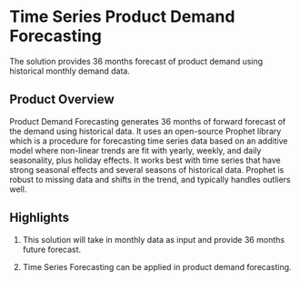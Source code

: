 # Time Series Product Demand Forecasting
The solution provides 36 months forecast of product demand using historical monthly demand data.

## Product Overview
Product Demand Forecasting generates 36 months of forward forecast of the demand using historical data. It uses an open-source Prophet library which is a procedure for forecasting time series data based on an additive model where non-linear trends are fit with yearly, weekly, and daily seasonality, plus holiday effects. It works best with time series that have strong seasonal effects and several seasons of historical data. Prophet is robust to missing data and shifts in the trend, and typically handles outliers well.


## Highlights
1. This solution will take in monthly data as input and provide 36 months future forecast. 

2. Time Series Forecasting can be applied in product demand forecasting.
